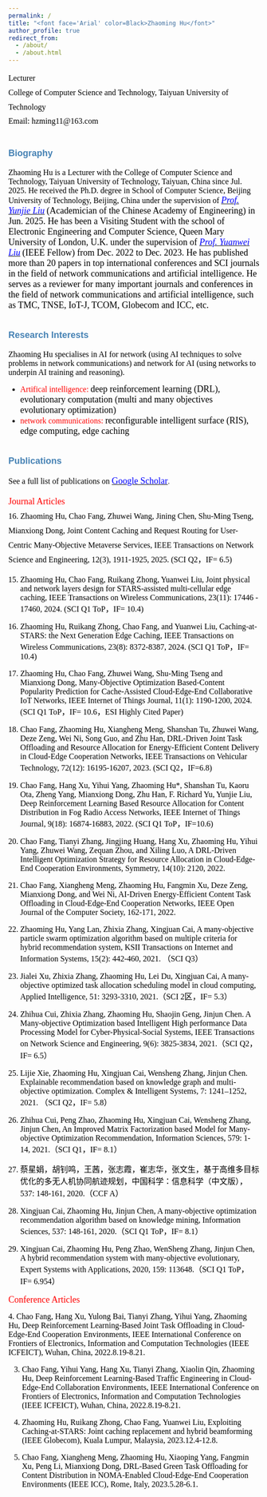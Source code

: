 ```yaml
---
permalink: /
title: "<font face='Arial' color=Black>Zhaoming Hu</font>"
author_profile: true
redirect_from: 
  - /about/
  - /about.html
---
```


<p style="line-height: 1.8;">
<font face='Calibri' size="3.75" color=Black>
Lecturer<br>
College of Computer Science and Technology, Taiyuan University of Technology<br>
Email: hzming11@163.com
</font>
</p>


# <font face='Arial' size="4.75" color=SteelBlue>Biography</font>
<font face='Calibri' size="3.75" color=Black>Zhaoming Hu is a Lecturer with the College of Computer Science and Technology, Taiyuan University of Technology, Taiyuan, China since Jul. 2025. He received the Ph.D. degree in School of Computer Science, Beijing University of Technology, Beijing, China under the supervision of </font>[*<font face='Calibri' size="4" color=Blue >Prof. Yunjie Liu</font>*](https://ieeexplore.ieee.org/author/37537574300) <font face='Calibri' size="4" color=Black>(Academician of the Chinese Academy of Engineering) in Jun. 2025. He has been a Visiting Student with the school of Electronic Engineering and Computer Science, Queen Mary University of London, U.K. under the supervision of </font>[*<font face='Calibri' size="4" color=Blue>Prof. Yuanwei Liu</font>*](https://www.eee.hku.hk/~yuanwei/#highlights) <font face='Calibri' size="4" color=Black>(IEEE Fellow) from Dec. 2022 to Dec. 2023. He has published more than 20 papers in top international conferences and SCI journals in the field of network communications and artificial intelligence. He serves as a reviewer for many important journals and conferences in the field of network communications and artificial intelligence, such as TMC, TNSE, IoT-J, TCOM, Globecom and ICC, etc.</font> 

# <font face='Arial' size="4.75" color=SteelBlue>Research Interests</font>
<font face='Calibri' size="3.75" color=Black>Zhaoming Hu specialises in AI for network (using AI techniques to solve problems in network communications) and network for AI (using networks to underpin AI training and reasoning).</font>

* <font face='Calibri' size="3.75" color=Red>Artifical intelligence:</font> <font face='Calibri' size="4" color=Black>deep reinforcement learning (DRL), evolutionary computation (multi and many objectives evolutionary optimization)</font>
* <font face='Calibri' size="3.75" color=Red>network communications:</font> <font face='Calibri' size="4" color=Black>reconfigurable intelligent surface (RIS), edge computing, edge caching</font>

# <font face='Arial' size="4.75" color=SteelBlue>Publications</font>
<span style="white-space: nowrap;"><font face='Calibri' size="3.75" color=Black>See a full list of publications on </font>[<font face='Calibri' size="4" color=Blue >Google Scholar</font>](https://scholar.google.co.uk/citations?user=X5bNcZ0AAAAJ&hl=zh-CN&authuser=1).</span>

<p style="line-height: 1.8;">
<font face='Calibri' size="4" color=Red>Journal Articles</font><br>

<font face='Calibri' size="3.75" color=Black>
16. Zhaoming Hu, Chao Fang, Zhuwei Wang, Jining Chen, Shu-Ming Tseng, Mianxiong Dong, Joint Content Caching and Request Routing for User-Centric Many-Objective Metaverse Services, IEEE Transactions on Network Science and Engineering, 12(3), 1911-1925, 2025. (SCI Q2，IF= 6.5)<br>
  
15. Zhaoming Hu, Chao Fang, Ruikang Zhong, Yuanwei Liu, Joint physical and network layers design for STARS-assisted multi-cellular edge caching, IEEE Transactions on Wireless Communications, 23(11): 17446 - 17460, 2024. (SCI Q1 ToP，IF= 10.4)<br>
  
14. Zhaoming Hu, Ruikang Zhong, Chao Fang, and Yuanwei Liu, Caching-at-STARS: the Next Generation Edge Caching, IEEE Transactions on Wireless Communications, 23(8): 8372-8387, 2024. (SCI Q1 ToP，IF= 10.4)<br>
    
13. Zhaoming Hu, Chao Fang, Zhuwei Wang, Shu-Ming Tseng and Mianxiong Dong, Many-Objective Optimization Based-Content Popularity Prediction for Cache-Assisted Cloud-Edge-End Collaborative IoT Networks, IEEE Internet of Things Journal, 11(1): 1190-1200, 2024. (SCI Q1 ToP，IF= 10.6，ESI Highly Cited Paper)<br>
    
12. Chao Fang, Zhaoming Hu, Xiangheng Meng, Shanshan Tu, Zhuwei Wang, Deze Zeng, Wei Ni, Song Guo, and Zhu Han, DRL-Driven Joint Task Offloading and Resource Allocation for Energy-Efficient Content Delivery in Cloud-Edge Cooperation Networks, IEEE Transactions on Vehicular Technology, 72(12): 16195-16207, 2023. (SCI Q2，IF=6.8)<br>
    
11. Chao Fang, Hang Xu, Yihui Yang, Zhaoming Hu*, Shanshan Tu, Kaoru Ota, Zheng Yang, Mianxiong Dong, Zhu Han, F. Richard Yu, Yunjie Liu, Deep Reinforcement Learning Based Resource Allocation for Content Distribution in Fog Radio Access Networks, IEEE Internet of Things Journal, 9(18): 16874-16883, 2022. (SCI Q1 ToP，IF=10.6)<br>
    
10. Chao Fang, Tianyi Zhang, Jingjing Huang, Hang Xu, Zhaoming Hu, Yihui Yang, Zhuwei Wang, Zequan Zhou, and Xiling Luo, A DRL-Driven Intelligent Optimization Strategy for Resource Allocation in Cloud-Edge-End Cooperation Environments, Symmetry, 14(10): 2120, 2022.<br>
    
9. Chao Fang, Xiangheng Meng, Zhaoming Hu, Fangmin Xu, Deze Zeng, Mianxiong Dong, and Wei Ni, AI-Driven Energy-Efficient Content Task Offloading in Cloud-Edge-End Cooperation Networks, IEEE Open Journal of the Computer Society, 162-171, 2022.<br>
    
8. Zhaoming Hu, Yang Lan, Zhixia Zhang, Xingjuan Cai, A many-objective particle swarm optimization algorithm based on multiple criteria for hybrid recommendation system, KSII Transactions on Internet and Information Systems, 15(2): 442-460, 2021. （SCI Q3）<br>
   
7. Jialei Xu, Zhixia Zhang, Zhaoming Hu, Lei Du, Xingjuan Cai, A many-objective optimized task allocation scheduling model in cloud computing, Applied Intelligence, 51: 3293-3310, 2021.（SCI 2区，IF= 5.3）<br>
   
6. Zhihua Cui, Zhixia Zhang, Zhaoming Hu, Shaojin Geng, Jinjun Chen. A Many-objective Optimization based Intelligent High performance Data Processing Model for Cyber-Physical-Social Systems, IEEE Transactions on Network Science and Engineering, 9(6): 3825-3834, 2021.（SCI Q2，IF= 6.5）<br>
   
5. Lijie Xie, Zhaoming Hu, Xingjuan Cai, Wensheng Zhang, Jinjun Chen. Explainable recommendation based on knowledge graph and multi-objective optimization. Complex & Intelligent Systems, 7: 1241–1252, 2021. （SCI Q2，IF= 5.8）<br>
   
4. Zhihua Cui, Peng Zhao, Zhaoming Hu, Xingjuan Cai, Wensheng Zhang, Jinjun Chen, An Improved Matrix Factorization based Model for Many-objective Optimization Recommendation, Information Sciences, 579: 1-14, 2021.（SCI Q1，IF= 8.1）<br>
   
3. <font face='黑体' size="3.75" color=Black>蔡星娟，胡钊鸣，王茜，张志霞，崔志华，张文生，基于高维多目标优化的多无人机协同航迹规划，中国科学：信息科学（中文版）</font>，537: 148-161, 2020.（CCF A）<br>
   
2. Xingjuan Cai, Zhaoming Hu, Jinjun Chen, A many-objective optimization recommendation algorithm based on knowledge mining, Information Sciences, 537: 148-161, 2020.（SCI Q1 ToP，IF= 8.1）<br>
   
1. Xingjuan Cai, Zhaoming Hu, Peng Zhao, WenSheng Zhang, Jinjun Chen, A hybrid recommendation system with many-objective evolutionary, Expert Systems with Applications, 2020, 159: 113648.（SCI Q1 ToP，IF= 6.954）<br>
</font>

<font face='Calibri' size="4" color=Red>Conference Articles</font><br>

<font face='Calibri' size="3.75" color=Black>
4. Chao Fang, Hang Xu, Yulong Bai, Tianyi Zhang, Yihui Yang, Zhaoming Hu, Deep Reinforcement Learning-Based Joint Task Offloading in Cloud-Edge-End Cooperation Environments, IEEE International Conference on Frontiers of Electronics, Information and Computation Technologies (IEEE ICFEICT), Wuhan, China, 2022.8.19-8.21.<br>
   
3. Chao Fang, Yihui Yang, Hang Xu, Tianyi Zhang, Xiaolin Qin, Zhaoming Hu, Deep Reinforcement Learning-Based Traffic Engineering in Cloud-Edge-End Collaboration Environments, IEEE International Conference on Frontiers of Electronics, Information and Computation Technologies (IEEE ICFEICT), Wuhan, China, 2022.8.19-8.21.<br>
   
2. Zhaoming Hu, Ruikang Zhong, Chao Fang, Yuanwei Liu, Exploiting Caching-at-STARS: Joint caching replacement and hybrid beamforming (IEEE Globecom), Kuala Lumpur, Malaysia, 2023.12.4-12.8.<br>
   
1. Chao Fang, Xiangheng Meng, Zhaoming Hu, Xiaoping Yang, Fangmin Xu, Peng Li, Mianxiong Dong, DRL-Based Green Task Offloading for Content Distribution in NOMA-Enabled Cloud-Edge-End Cooperation Environments (IEEE ICC), Rome, Italy, 2023.5.28-6.1.<br>
</font>
</p>









